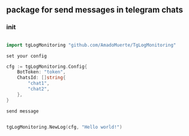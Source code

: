 ## package for send messages in telegram chats

### init
```go

import tgLogMonitoring "github.com/AmadoMuerte/TgLogMonitoring"

```

`set your config`
```go
cfg := tgLogMonitoring.Config{
	BotToken: "token",
	ChatsId: []string{
		"chat1",
		"chat2",
	},
}

```
`send message`
```go

tgLogMonitoring.NewLog(cfg, "Hello world!")

```
